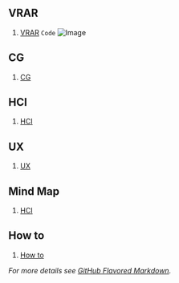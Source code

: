 
## VRAR

1. [VRAR](https://cosimaxr.github.io/Blog/CG) 
`Code`
![Image](src)

## CG

1. [CG](https://cosimaxr.github.io/Blog/CG) 

## HCI

1. [HCI](https://cosimaxr.github.io/Blog/CG) 

## UX

1. [UX](https://cosimaxr.github.io/Blog/CG) 

## Mind Map

1. [HCI](https://cosimaxr.github.io/Blog/CG) 

## How to

1. [How to](https://cosimaxr.github.io/Blog/CG) 

_For more details see [GitHub Flavored Markdown](https://guides.github.com/features/mastering-markdown/)._


